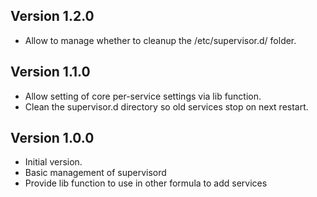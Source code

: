 ## Version 1.2.0

 * Allow to manage whether to cleanup the /etc/supervisor.d/ folder.

## Version 1.1.0

* Allow setting of core per-service settings via lib function.
* Clean the supervisor.d directory so old services stop on next restart.

## Version 1.0.0

* Initial version.
* Basic management of supervisord
* Provide lib function to use in other formula to add services
